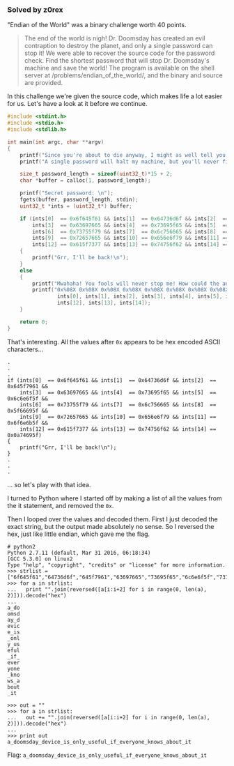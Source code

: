 ### Solved by z0rex

"Endian of the World" was a binary challenge worth 40 points.

> The end of the world is nigh! Dr. Doomsday has created an evil contraption to
> destroy the planet, and only a single password can stop it! We were able to
> recover the source code for the password check. Find the shortest password
> that will stop Dr. Doomsday's machine and save the world! The program is
> available on the shell server at /problems/endian_of_the_world/, and the binary
> and source are provided. 

In this challenge we're given the source code, which makes life a lot easier for
us. Let's have a look at it before we continue.

```c
#include <stdint.h>
#include <stdio.h>
#include <stdlib.h>

int main(int argc, char **argv)
{
    printf("Since you're about to die anyway, I might as well tell you my secret!\n");
    printf("A single password will halt my machine, but you'll never figure it out!\n\n");

    size_t password_length = sizeof(uint32_t)*15 + 2;
    char *buffer = calloc(1, password_length);

    printf("Secret password: \n");
    fgets(buffer, password_length, stdin);
    uint32_t *ints = (uint32_t*) buffer;

    if (ints[0]  == 0x6f645f61 && ints[1]  == 0x64736d6f && ints[2]  == 0x645f7961 && 
        ints[3]  == 0x63697665 && ints[4]  == 0x73695f65 && ints[5]  == 0x6c6e6f5f &&
        ints[6]  == 0x73755f79 && ints[7]  == 0x6c756665 && ints[8]  == 0x5f66695f &&
        ints[9]  == 0x72657665 && ints[10] == 0x656e6f79 && ints[11] == 0x6f6e6b5f &&
        ints[12] == 0x615f7377 && ints[13] == 0x74756f62 && ints[14] == 0x0a74695f)
    {
        printf("Grr, I'll be back!\n");
    }
    else
    {
        printf("Mwahaha! You fools will never stop me! How could the answer be\n");
        printf("0x%08X 0x%08X 0x%08X 0x%08X 0x%08X 0x%08X 0x%08X 0x%08X 0x%08X 0x%08X 0x%08X 0x%08X 0x%08X 0x%08X 0x%08X?\n", 
                ints[0], ints[1], ints[2], ints[3], ints[4], ints[5], ints[6], ints[7], ints[8], ints[9], ints[10], ints[11],
                ints[12], ints[13], ints[14]);
    }

    return 0;
}
```

That's interesting. All the values after `0x` appears to be hex encoded ASCII 
characters...

```
.
.
.
if (ints[0]  == 0x6f645f61 && ints[1]  == 0x64736d6f && ints[2]  == 0x645f7961 && 
    ints[3]  == 0x63697665 && ints[4]  == 0x73695f65 && ints[5]  == 0x6c6e6f5f &&
    ints[6]  == 0x73755f79 && ints[7]  == 0x6c756665 && ints[8]  == 0x5f66695f &&
    ints[9]  == 0x72657665 && ints[10] == 0x656e6f79 && ints[11] == 0x6f6e6b5f &&
    ints[12] == 0x615f7377 && ints[13] == 0x74756f62 && ints[14] == 0x0a74695f)
{
    printf("Grr, I'll be back!\n");
}
.
.
.
```

... so let's play with that idea.

I turned to Python where I started off by making a list of all the values from
the it statement, and removed the `0x`.

Then I looped over the values and decoded them. First I just decoded the exact
string, but the output made absolutely no sense. So I reversed the hex, just
like little endian, which gave me the flag.

```
# python2
Python 2.7.11 (default, Mar 31 2016, 06:18:34) 
[GCC 5.3.0] on linux2
Type "help", "copyright", "credits" or "license" for more information.
>>> strlist = ["6f645f61","64736d6f","645f7961","63697665","73695f65","6c6e6f5f","73755f79","6c756665","5f66695f","72657665","656e6f79","6f6e6b5f","615f7377","74756f62","0a74695f"]
>>> for a in strlist:
...   print "".join(reversed([a[i:i+2] for i in range(0, len(a), 2)])).decode("hex")
... 
a_do
omsd
ay_d
evic
e_is
_onl
y_us
eful
_if_
ever
yone
_kno
ws_a
bout
_it

>>> out = ""
>>> for a in strlist:
...   out += "".join(reversed([a[i:i+2] for i in range(0, len(a), 2)])).decode("hex")
... 
>>> print out
a_doomsday_device_is_only_useful_if_everyone_knows_about_it
```

Flag: `a_doomsday_device_is_only_useful_if_everyone_knows_about_it`